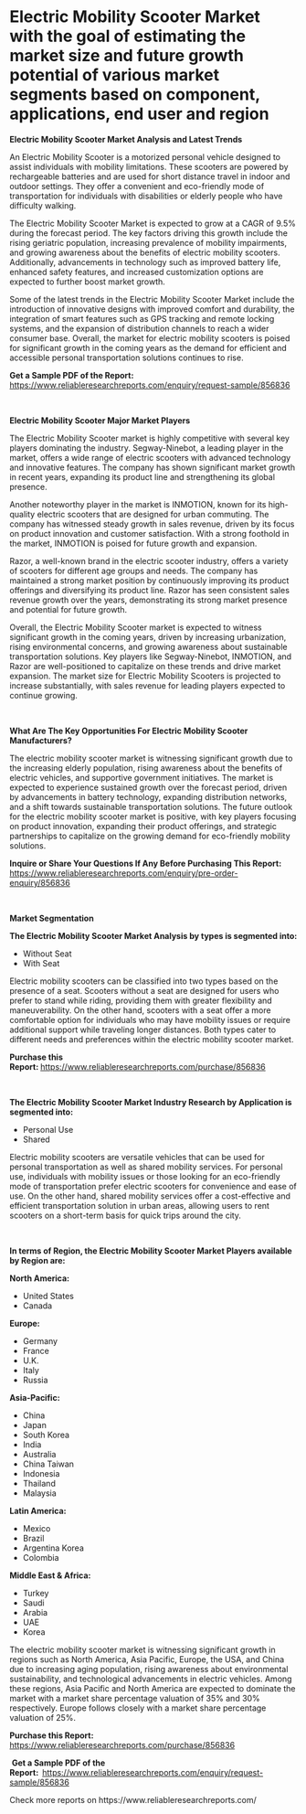 <p><h1>Electric Mobility Scooter Market with the goal of estimating the market size and future growth potential of various market segments based on component, applications, end user and region</h1></p><p><strong>Electric Mobility Scooter Market Analysis and Latest Trends</strong></p>
<p><p>An Electric Mobility Scooter is a motorized personal vehicle designed to assist individuals with mobility limitations. These scooters are powered by rechargeable batteries and are used for short distance travel in indoor and outdoor settings. They offer a convenient and eco-friendly mode of transportation for individuals with disabilities or elderly people who have difficulty walking.</p><p>The Electric Mobility Scooter Market is expected to grow at a CAGR of 9.5% during the forecast period. The key factors driving this growth include the rising geriatric population, increasing prevalence of mobility impairments, and growing awareness about the benefits of electric mobility scooters. Additionally, advancements in technology such as improved battery life, enhanced safety features, and increased customization options are expected to further boost market growth.</p><p>Some of the latest trends in the Electric Mobility Scooter Market include the introduction of innovative designs with improved comfort and durability, the integration of smart features such as GPS tracking and remote locking systems, and the expansion of distribution channels to reach a wider consumer base. Overall, the market for electric mobility scooters is poised for significant growth in the coming years as the demand for efficient and accessible personal transportation solutions continues to rise.</p></p>
<p><strong>Get a Sample PDF of the Report:&nbsp;</strong> <a href="https://www.reliableresearchreports.com/enquiry/request-sample/856836">https://www.reliableresearchreports.com/enquiry/request-sample/856836</a></p>
<p>&nbsp;</p>
<p><strong>Electric Mobility Scooter Major Market Players</strong></p>
<p><p>The Electric Mobility Scooter market is highly competitive with several key players dominating the industry. Segway-Ninebot, a leading player in the market, offers a wide range of electric scooters with advanced technology and innovative features. The company has shown significant market growth in recent years, expanding its product line and strengthening its global presence.</p><p>Another noteworthy player in the market is INMOTION, known for its high-quality electric scooters that are designed for urban commuting. The company has witnessed steady growth in sales revenue, driven by its focus on product innovation and customer satisfaction. With a strong foothold in the market, INMOTION is poised for future growth and expansion.</p><p>Razor, a well-known brand in the electric scooter industry, offers a variety of scooters for different age groups and needs. The company has maintained a strong market position by continuously improving its product offerings and diversifying its product line. Razor has seen consistent sales revenue growth over the years, demonstrating its strong market presence and potential for future growth.</p><p>Overall, the Electric Mobility Scooter market is expected to witness significant growth in the coming years, driven by increasing urbanization, rising environmental concerns, and growing awareness about sustainable transportation solutions. Key players like Segway-Ninebot, INMOTION, and Razor are well-positioned to capitalize on these trends and drive market expansion. The market size for Electric Mobility Scooters is projected to increase substantially, with sales revenue for leading players expected to continue growing.</p></p>
<p>&nbsp;</p>
<p><strong>What Are The Key Opportunities For Electric Mobility Scooter Manufacturers?</strong></p>
<p><p>The electric mobility scooter market is witnessing significant growth due to the increasing elderly population, rising awareness about the benefits of electric vehicles, and supportive government initiatives. The market is expected to experience sustained growth over the forecast period, driven by advancements in battery technology, expanding distribution networks, and a shift towards sustainable transportation solutions. The future outlook for the electric mobility scooter market is positive, with key players focusing on product innovation, expanding their product offerings, and strategic partnerships to capitalize on the growing demand for eco-friendly mobility solutions.</p></p>
<p><strong>Inquire or Share Your Questions If Any Before Purchasing This Report:</strong> <a href="https://www.reliableresearchreports.com/enquiry/pre-order-enquiry/856836">https://www.reliableresearchreports.com/enquiry/pre-order-enquiry/856836</a></p>
<p>&nbsp;</p>
<p><strong>Market Segmentation</strong></p>
<p><strong>The Electric Mobility Scooter Market Analysis by types is segmented into:</strong></p>
<p><ul><li>Without Seat</li><li>With Seat</li></ul></p>
<p><p>Electric mobility scooters can be classified into two types based on the presence of a seat. Scooters without a seat are designed for users who prefer to stand while riding, providing them with greater flexibility and maneuverability. On the other hand, scooters with a seat offer a more comfortable option for individuals who may have mobility issues or require additional support while traveling longer distances. Both types cater to different needs and preferences within the electric mobility scooter market.</p></p>
<p><strong>Purchase this Report:&nbsp;</strong><a href="https://www.reliableresearchreports.com/purchase/856836">https://www.reliableresearchreports.com/purchase/856836</a></p>
<p>&nbsp;</p>
<p><strong>The Electric Mobility Scooter Market Industry Research by Application is segmented into:</strong></p>
<p><ul><li>Personal Use</li><li>Shared</li></ul></p>
<p><p>Electric mobility scooters are versatile vehicles that can be used for personal transportation as well as shared mobility services. For personal use, individuals with mobility issues or those looking for an eco-friendly mode of transportation prefer electric scooters for convenience and ease of use. On the other hand, shared mobility services offer a cost-effective and efficient transportation solution in urban areas, allowing users to rent scooters on a short-term basis for quick trips around the city.</p></p>
<p>&nbsp;</p>
<p><strong>In terms of Region, the Electric Mobility Scooter Market Players available by Region are:</strong></p>
<p>
    <p> <strong> North America: </strong>
        <ul>
            <li>United States</li>
            <li>Canada</li>
        </ul>
        </p> 
    <p> <strong> Europe: </strong>
        <ul>
            <li>Germany</li>
            <li>France</li>
            <li>U.K.</li>
            <li>Italy</li>
            <li>Russia</li>
        </ul>
        </p> 
    <p> <strong> Asia-Pacific: </strong>
        <ul>
            <li>China</li>
            <li>Japan</li>
            <li>South Korea</li>
            <li>India</li>
            <li>Australia</li>
            <li>China Taiwan</li>
            <li>Indonesia</li>
            <li>Thailand</li>
            <li>Malaysia</li>
        </ul>
        </p> 
    <p> <strong> Latin America: </strong>
        <ul>
            <li>Mexico</li>
            <li>Brazil</li>
            <li>Argentina Korea</li>
            <li>Colombia</li>
        </ul>
        </p> 
    <p> <strong> Middle East & Africa: </strong>
        <ul>
            <li>Turkey</li>
            <li>Saudi</li>
            <li>Arabia</li>
            <li>UAE</li>
            <li>Korea</li>
        </ul>
    </p>
    </p>
<p><p>The electric mobility scooter market is witnessing significant growth in regions such as North America, Asia Pacific, Europe, the USA, and China due to increasing aging population, rising awareness about environmental sustainability, and technological advancements in electric vehicles. Among these regions, Asia Pacific and North America are expected to dominate the market with a market share percentage valuation of 35% and 30% respectively. Europe follows closely with a market share percentage valuation of 25%.</p></p>
<p><strong>Purchase this Report: </strong><a href="https://www.reliableresearchreports.com/purchase/856836">https://www.reliableresearchreports.com/purchase/856836</a></p>
<p>&nbsp;<strong>Get a Sample PDF of the Report:&nbsp;&nbsp;</strong><a href="https://www.reliableresearchreports.com/enquiry/request-sample/856836">https://www.reliableresearchreports.com/enquiry/request-sample/856836</a></p>
<p><strong></strong></p>
<p>Check more reports on https://www.reliableresearchreports.com/</p>